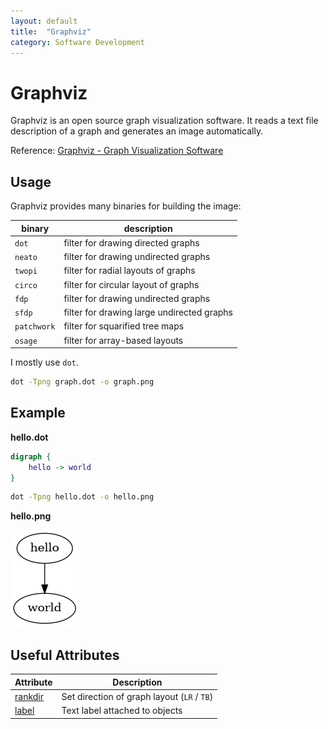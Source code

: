 ```yaml
---
layout: default
title:  "Graphviz"
category: Software Development
---
```


# Graphviz
Graphviz is an open source graph visualization software. It reads
a text file description of a graph and generates an image automatically.

Reference: [Graphviz - Graph Visualization Software](https://graphviz.org/)

## Usage
Graphviz provides many binaries for building the image:

| binary | description |
| ------ | ----------- |
| `dot` | filter for drawing directed graphs |
| `neato` | filter for drawing undirected graphs |
| `twopi` | filter for radial layouts of graphs |
| `circo` | filter for circular layout of graphs |
| `fdp` | filter for drawing undirected graphs |
| `sfdp` | filter for drawing large undirected graphs |
| `patchwork` | filter for squarified tree maps |
| `osage` | filter for array-based layouts |

I mostly use `dot`.
```bash
dot -Tpng graph.dot -o graph.png
```

## Example
**hello.dot**
```dot
digraph {
    hello -> world
}
```

```bash
dot -Tpng hello.dot -o hello.png
```

**hello.png**

![Hello, Graphviz!](/assets/kb/graphviz.png)

## Useful Attributes
| Attribute | Description |
| --------- | ----------- |
| [rankdir](https://graphviz.org/docs/attrs/rankdir/) | Set direction of graph layout (`LR` / `TB`) |
| [label](https://graphviz.org/docs/attrs/label/) | Text label attached to objects |
